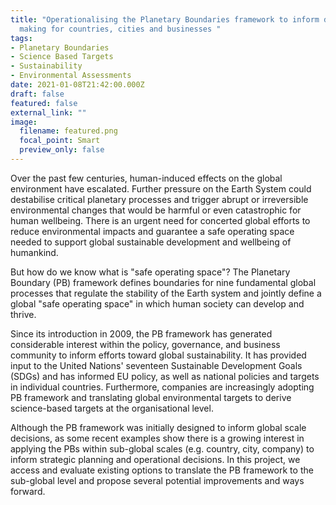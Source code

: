```yaml
---
title: "Operationalising the Planetary Boundaries framework to inform decision
  making for countries, cities and businesses "
tags: 
- Planetary Boundaries
- Science Based Targets
- Sustainability
- Environmental Assessments
date: 2021-01-08T21:42:00.000Z
draft: false
featured: false
external_link: ""
image:
  filename: featured.png
  focal_point: Smart
  preview_only: false
---
```

Over the past few centuries, human-induced effects on the global environment have escalated. Further pressure on the Earth System could destabilise critical planetary processes and trigger abrupt or irreversible environmental changes that would be harmful or even catastrophic for human wellbeing. There is an urgent need for concerted global efforts to reduce environmental impacts and guarantee a safe operating space needed to support global sustainable development and wellbeing of humankind.


But how do we know what is "safe operating space"? The Planetary Boundary (PB) framework defines boundaries for nine fundamental global processes that regulate the stability of the Earth system and jointly define a global "safe operating space" in which human society can develop and thrive. 


Since its introduction in 2009, the PB framework has generated considerable interest within the policy, governance, and business community to inform efforts toward global sustainability. It has provided input to the United Nations' seventeen Sustainable Development Goals (SDGs) and has informed EU policy, as well as national policies and targets in individual countries. Furthermore, companies are increasingly adopting PB framework and translating global environmental targets to derive science-based targets at the organisational level.


Although the PB framework was initially designed to inform global scale decisions, as some recent examples show there is a growing interest in applying the PBs within sub-global scales (e.g. country, city, company) to inform strategic planning and operational decisions. In this project, we access and evaluate existing options to translate the PB framework to the sub-global level and propose several potential improvements and ways forward.